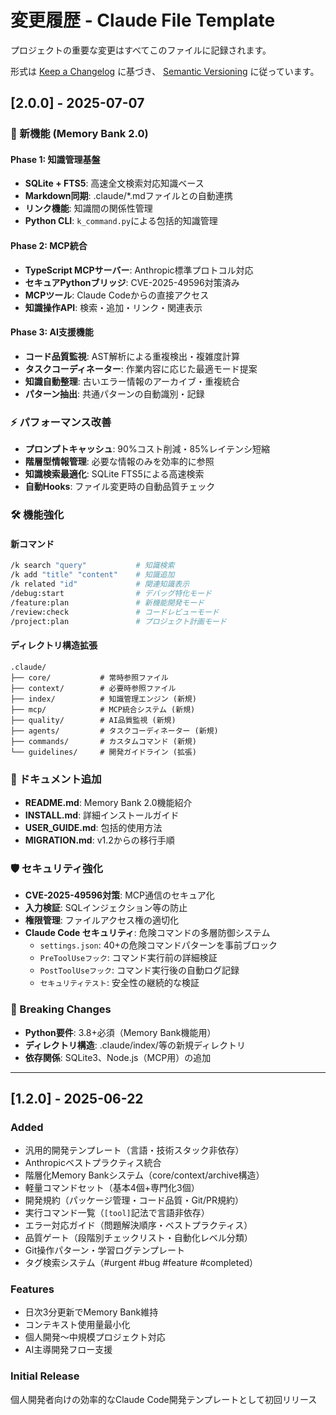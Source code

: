 # 変更履歴 - Claude File Template

プロジェクトの重要な変更はすべてこのファイルに記録されます。

形式は [Keep a Changelog](https://keepachangelog.com/en/1.0.0/) に基づき、
[Semantic Versioning](https://semver.org/spec/v2.0.0.html) に従っています。

## [2.0.0] - 2025-07-07

### 🚀 新機能 (Memory Bank 2.0)

#### Phase 1: 知識管理基盤
- **SQLite + FTS5**: 高速全文検索対応知識ベース
- **Markdown同期**: .claude/*.mdファイルとの自動連携
- **リンク機能**: 知識間の関係性管理
- **Python CLI**: `k_command.py`による包括的知識管理

#### Phase 2: MCP統合
- **TypeScript MCPサーバー**: Anthropic標準プロトコル対応
- **セキュアPythonブリッジ**: CVE-2025-49596対策済み
- **MCPツール**: Claude Codeからの直接アクセス
- **知識操作API**: 検索・追加・リンク・関連表示

#### Phase 3: AI支援機能
- **コード品質監視**: AST解析による重複検出・複雑度計算
- **タスクコーディネーター**: 作業内容に応じた最適モード提案
- **知識自動整理**: 古いエラー情報のアーカイブ・重複統合
- **パターン抽出**: 共通パターンの自動識別・記録

### ⚡ パフォーマンス改善
- **プロンプトキャッシュ**: 90%コスト削減・85%レイテンシ短縮
- **階層型情報管理**: 必要な情報のみを効率的に参照
- **知識検索最適化**: SQLite FTS5による高速検索
- **自動Hooks**: ファイル変更時の自動品質チェック

### 🛠️ 機能強化

#### 新コマンド
```bash
/k search "query"           # 知識検索
/k add "title" "content"    # 知識追加
/k related "id"             # 関連知識表示
/debug:start                # デバッグ特化モード
/feature:plan               # 新機能開発モード
/review:check               # コードレビューモード
/project:plan               # プロジェクト計画モード
```

#### ディレクトリ構造拡張
```
.claude/
├── core/           # 常時参照ファイル
├── context/        # 必要時参照ファイル
├── index/          # 知識管理エンジン (新規)
├── mcp/            # MCP統合システム (新規)
├── quality/        # AI品質監視 (新規)
├── agents/         # タスクコーディネーター (新規)
├── commands/       # カスタムコマンド (新規)
└── guidelines/     # 開発ガイドライン (拡張)
```

### 📝 ドキュメント追加
- **README.md**: Memory Bank 2.0機能紹介
- **INSTALL.md**: 詳細インストールガイド
- **USER_GUIDE.md**: 包括的使用方法
- **MIGRATION.md**: v1.2からの移行手順

### 🛡️ セキュリティ強化
- **CVE-2025-49596対策**: MCP通信のセキュア化
- **入力検証**: SQLインジェクション等の防止
- **権限管理**: ファイルアクセス権の適切化
- **Claude Code セキュリティ**: 危険コマンドの多層防御システム
  - `settings.json`: 40+の危険コマンドパターンを事前ブロック
  - `PreToolUseフック`: コマンド実行前の詳細検証
  - `PostToolUseフック`: コマンド実行後の自動ログ記録
  - `セキュリティテスト`: 安全性の継続的な検証

### 🔄 Breaking Changes
- **Python要件**: 3.8+必須（Memory Bank機能用）
- **ディレクトリ構造**: .claude/index/等の新規ディレクトリ
- **依存関係**: SQLite3、Node.js（MCP用）の追加

---

## [1.2.0] - 2025-06-22

### Added
- 汎用的開発テンプレート（言語・技術スタック非依存）
- Anthropicベストプラクティス統合
- 階層化Memory Bankシステム（core/context/archive構造）
- 軽量コマンドセット（基本4個+専門化3個）
- 開発規約（パッケージ管理・コード品質・Git/PR規約）
- 実行コマンド一覧（`[tool]`記法で言語非依存）
- エラー対応ガイド（問題解決順序・ベストプラクティス）
- 品質ゲート（段階別チェックリスト・自動化レベル分類）
- Git操作パターン・学習ログテンプレート
- タグ検索システム（#urgent #bug #feature #completed）

### Features
- 日次3分更新でMemory Bank維持
- コンテキスト使用量最小化
- 個人開発〜中規模プロジェクト対応
- AI主導開発フロー支援

### Initial Release
個人開発者向けの効率的なClaude Code開発テンプレートとして初回リリース